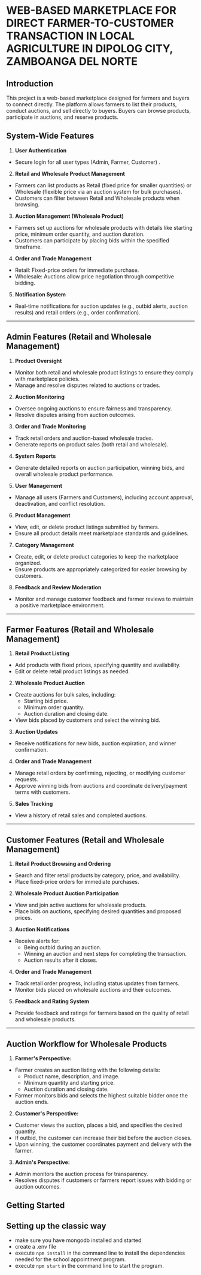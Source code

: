 # WEB-BASED MARKETPLACE FOR DIRECT FARMER-TO-CUSTOMER TRANSACTION IN LOCAL AGRICULTURE IN DIPOLOG CITY, ZAMBOANGA DEL NORTE

## Introduction

This project is a web-based marketplace designed for farmers and buyers to connect directly. The platform allows farmers to list their products, conduct auctions, and sell directly to buyers. Buyers can browse products, participate in auctions, and reserve products.



## System-Wide Features

1.	**User Authentication**

-	Secure login for all user types (Admin, Farmer, Customer) .

2.	**Retail and Wholesale Product Management**

-	Farmers can list products as Retail (fixed price for smaller quantities) or Wholesale (flexible price via     an auction system for bulk purchases).
-	Customers can filter between Retail and Wholesale products when browsing.

3.	**Auction Management (Wholesale Product)**

-	Farmers set up auctions for wholesale products with details like starting price, minimum order quantity, and auction duration.
-	Customers can participate by placing bids within the specified timeframe.

4.	**Order and Trade Management**

-	Retail: Fixed-price orders for immediate purchase.
-	Wholesale: Auctions allow price negotiation through competitive bidding.

5.	**Notification System**

-	Real-time notifications for auction updates (e.g., outbid alerts, auction results) and retail orders (e.g., order confirmation).
________________________________________

## Admin Features (Retail and Wholesale Management)

1.	**Product Oversight**

-	Monitor both retail and wholesale product listings to ensure they comply with marketplace policies.
-	Manage and resolve disputes related to auctions or trades.

2.	**Auction Monitoring**

-	Oversee ongoing auctions to ensure fairness and transparency.
-	Resolve disputes arising from auction outcomes.

3.	**Order and Trade Monitoring**

-	Track retail orders and auction-based wholesale trades.
-	Generate reports on product sales (both retail and wholesale).

4.	**System Reports**

-	Generate detailed reports on auction participation, winning bids, and overall wholesale product performance.

5.	**User Management**

-	Manage all users (Farmers and Customers), including account approval, deactivation, and conflict resolution.

6.	**Product Management**

-	View, edit, or delete product listings submitted by farmers.
-	Ensure all product details meet marketplace standards and guidelines.

7.	**Category Management**

-	Create, edit, or delete product categories to keep the marketplace organized.
-	Ensure products are appropriately categorized for easier browsing by customers.

8.	**Feedback and Review Moderation**

-	Monitor and manage customer feedback and farmer reviews to maintain a positive marketplace environment.

________________________________________


## Farmer Features (Retail and Wholesale Management)

1.	**Retail Product Listing**

-	Add products with fixed prices, specifying quantity and availability.
-	Edit or delete retail product listings as needed.

2.	**Wholesale Product Auction**
-	Create auctions for bulk sales, including:
	- Starting bid price.
	- Minimum order quantity.
	- Auction duration and closing date.
-	View bids placed by customers and select the winning bid.

3.	**Auction Updates**

-	Receive notifications for new bids, auction expiration, and winner confirmation.

4.	**Order and Trade Management**

-	Manage retail orders by confirming, rejecting, or modifying customer requests.
-	Approve winning bids from auctions and coordinate delivery/payment terms with customers.

5.	**Sales Tracking**

-	View a history of retail sales and completed auctions.
________________________________________

## Customer Features (Retail and Wholesale Management)

1.	**Retail Product Browsing and Ordering**

-	Search and filter retail products by category, price, and availability.
-	Place fixed-price orders for immediate purchases.

2.	**Wholesale Product Auction Participation**

-	View and join active auctions for wholesale products.
-	Place bids on auctions, specifying desired quantities and proposed prices.

3.	**Auction Notifications**

-	Receive alerts for:
	- Being outbid during an auction.
	- Winning an auction and next steps for completing the transaction.
	- Auction results after it closes.

4.	**Order and Trade Management**

-	Track retail order progress, including status updates from farmers.
-	Monitor bids placed on wholesale auctions and their outcomes.

5.	**Feedback and Rating System**

-	Provide feedback and ratings for farmers based on the quality of retail and wholesale products.
________________________________________

## Auction Workflow for Wholesale Products

1.	**Farmer's Perspective:**

-	Farmer creates an auction listing with the following details:
	- Product name, description, and image.
	- Minimum quantity and starting price.
	- Auction duration and closing date.
-	Farmer monitors bids and selects the highest suitable bidder once the auction ends.

2.	**Customer's Perspective:**

-	Customer views the auction, places a bid, and specifies the desired quantity.
-	If outbid, the customer can increase their bid before the auction closes.
-	Upon winning, the customer coordinates payment and delivery with the farmer.

3.	**Admin's Perspective:**

-	Admin monitors the auction process for transparency.
-	Resolves disputes if customers or farmers report issues with bidding or auction outcomes.

## Getting Started

## Setting up the classic way
- make sure you have mongodb installed and started
- create a .env file
- execute `npm install` in the command line to install the dependencies needed for the school appointment program.
- execute `npm start` in the command line to start the program.
